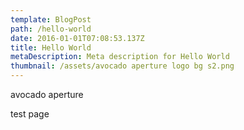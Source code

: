 ```yaml
---
template: BlogPost
path: /hello-world
date: 2016-01-01T07:08:53.137Z
title: Hello World
metaDescription: Meta description for Hello World
thumbnail: /assets/avocado aperture logo bg s2.png
---
```

avocado aperture

test page
